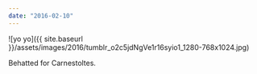 ```yaml
---
date: "2016-02-10"
---
```


![yo yo]({{ site.baseurl }}/assets/images/2016/tumblr_o2c5jdNgVe1r16syio1_1280-768x1024.jpg)

Behatted for Carnestoltes.
